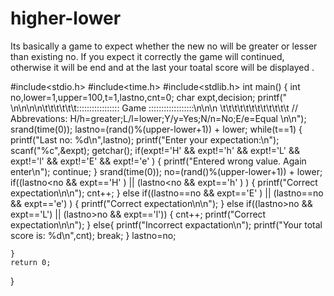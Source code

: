 # higher-lower
Its basically a game to expect whether the new no will be greater or lesser than existing no. If you expect it correctly the game will continued, otherwise it will be end and at the last your toatal score will be displayed . 

#include<stdio.h>
#include<time.h>
#include<stdlib.h>
int main()
{
    int no,lower=1,upper=100,t=1,lastno,cnt=0;
    char expt,decision;
    printf("       \n\n\n\n\t\t\t\t\t\t::::::::::::::::: Game  ::::::::::::::::::\n\n\n \t\t\t\t\t\t\t\t\t\t\t\t //  Abbrevations: H/h=greater;L/l=lower;Y/y=Yes;N/n=No;E/e=Equal \n\n");
    srand(time(0));
    lastno=(rand()%(upper-lower+1)) + lower;
    while(t==1)
    {   printf("Last no: %d\n",lastno);
        printf("Enter your expectation:\n");
        scanf("%c",&expt); 
        getchar();
        if(expt!='H' && expt!='h' && expt!='L' && expt!='l' && expt!='E' && expt!='e' )
        {
            printf("Entered wrong value. Again enter\n");
            continue;
        }
        srand(time(0));
        no=(rand()%(upper-lower+1)) + lower;
        if((lastno<no && expt=='H' )  || (lastno<no && expt=='h' ) )
        {
            printf("Correct expectation\n\n");
            cnt++;
        }
        else if((lastno==no && expt=='E' ) || (lastno==no && expt=='e') )
         {
            printf("Correct expectation\n\n");
        }
        else if((lastno>no && expt=='L') ||  (lastno>no && expt=='l'))
        {
            cnt++;
            printf("Correct expectation\n\n");
        }
        else{
            printf("Incorrect expactation\n");
            printf("Your total score is: %d\n",cnt);
            break;
        }
        lastno=no;
       
    }
    return 0;
}
